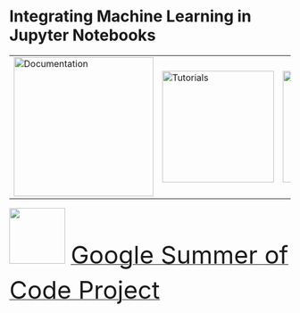 # Integrating Machine Learning in Jupyter Notebooks

<table><tr>
<td><a href="https://rawgit.com/qati/GSOC16/master/doc/html/index.html"><img alt="Documentation" src="https://rawgit.com/qati/GSOC16/master/img/doc.svg" width="250px" /></a></td>
<td><a href="http://mybinder.org/repo/qati/GSOC16"><img alt="Tutorials" src="https://rawgit.com/qati/GSOC16/master/img/tut.svg" width="200px" /></a></td>
<td><a href="http://mybinder.org/repo/qati/GSOC16"><img src="http://mybinder.org/badge.svg" alt="Binder" width="200px"></a></td>
</tr></table>

<div style="position: relative;">
<a href="https://summerofcode.withgoogle.com/projects/#5735600967647232"><img src="https://summerofcode.withgoogle.com/static/img/summer-of-code-logo.svg" style="padding-bottom: 20px;" width="100px"/><label style="font-size: 44px; padding-left: 10px;">Google Summer of Code Project</label></a>
</div>
